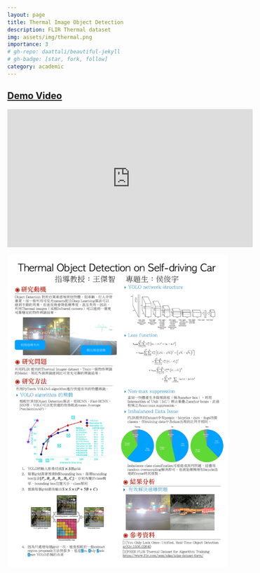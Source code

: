 ```yaml
---
layout: page
title: Thermal Image Object Detection
description: FLIR Thermal dataset
img: assets/img/thermal.png
importance: 3
# gh-repo: daattali/beautiful-jekyll
# gh-badge: [star, fork, follow]
category: academic
---
```


## [Demo Video](https://youtu.be/YskWWfCJIs8)

<iframe width="560" height="315" src="https://www.youtube.com/embed/YskWWfCJIs8?si=psGWKtYZ_12Tu8ne" title="YouTube video player" frameborder="0" allow="accelerometer; autoplay; clipboard-write; encrypted-media; gyroscope; picture-in-picture; web-share" allowfullscreen></iframe>

![](/assets/img/thermalOD.jpg)
